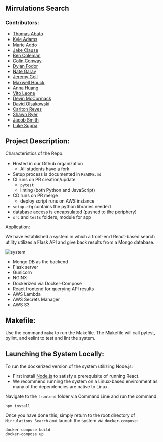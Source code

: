 ## Mirrulations Search

### Contributors: 

* [Thomas Abato](https://www.linkedin.com/in/thomasabato/)
* [Kyle Adams](https://www.linkedin.com/in/kyleadams12/)
* [Marie Addo](https://www.linkedin.com/in/marie-stella-0779a417b/)
* [Jake Clause](https://www.linkedin.com/in/jake-clause-56396a252/)
* [Ben Coleman](https://www.linkedin.com/in/moraviancoleman/)
* [Colin Conway](https://www.linkedin.com/in/colin-conway-ba2b4620a/)
* [Dylan Fodor](https://www.linkedin.com/in/dylan-fodor/)
* [Nate Garay](https://www.linkedin.com/in/nathan-garay-642709252/)
* [Jeremy Goll](https://www.linkedin.com/in/jeremy-goll-85b699253/)
* [Maxwell Houck](www.linkedin.com/in/maxwell-houck-90750a239/)
* [Anna Huang](https://www.linkedin.com/in/anna-huang-73b9b4252/)
* [Vito Leone](https://www.linkedin.com/in/vito-leone/)
* [Devin McCormack](https://www.linkedin.com/in/devin-mccormack-6a8214226/)
* [David Olsakowski](https://www.linkedin.com/in/david-olsakowski-096144257/)
* [Carlton Reyes](https://www.linkedin.com/in/carlton-reyes-9b22b01aa/)
* [Shawn Ryer](https://www.linkedin.com/in/shawn-ryer-914354227/)
* [Jacob Smith](https://www.linkedin.com/in/jacob-smith-a12842205/)
* [Luke Suppa](https://www.linkedin.com/in/luke-suppa-593b0b254/) 


## Project Description:

Characteristics of the Repo:

* Hosted in our Github organization
   * All students have a fork
* Setup process is documented in `README.md`
* CI runs on PR creation/update
  * `pytest`
  * linting (both Python and JavaScript)
* CD runs on PR merge
  * deploy script runs on AWS instance
* `setup.cfg` contains the python libraries needed
* database access is encapsulated (pushed to the periphery)
* `src` and `tests` folders, module for app

Application:

We have established a system in which a front-end React-based search utility utilizes a Flask API and give back results from a Mongo database.

![system](https://ibb.co/kG3JxZ7)  

* Mongo DB as the backend
* Flask server
* Gunicorn
* NGINX
* Dockerized via Docker-Compose
* React frontend for querying API results
* AWS Lambda
* AWS Secrets Manager
* AWS S3

## Makefile:
Use the command `make` to run the Makefile. The Makefile will call pytest, pylint, and eslint
to test and lint the system.  

## Launching the System Locally:
To run the dockerized version of the system utilizing Node.js:

* First install [Node.js](https://nodejs.org/en/download) to satisfy a prerequisite of running React.
* We recommend running the system on a Linux-based environment as many of the dependencies are native to Linux.

Navigate to the `frontend` folder via Command Line and run the command:
```
npm install
```

Once you have done this, simply return to the root directory of `Mirrulations_Search` and launch the system via `docker-compose`:

```
docker-compose build
docker-compose up
```
